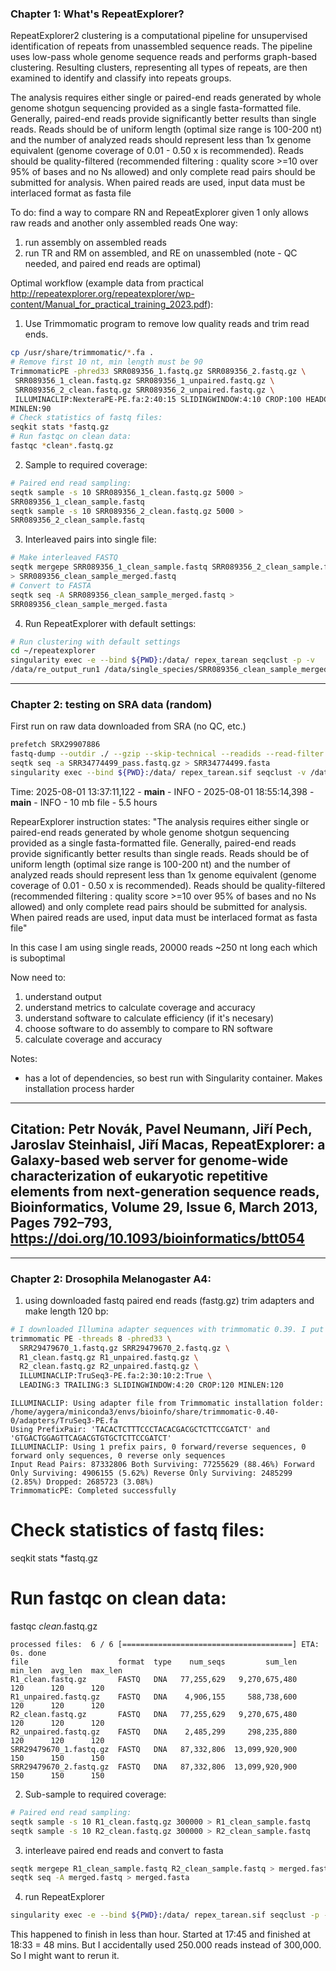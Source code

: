 ### Chapter 1: What's RepeatExplorer?
RepeatExplorer2 clustering is a computational pipeline for unsupervised identification of repeats from unassembled sequence reads. 
The pipeline uses low-pass whole genome sequence reads and performs graph-based clustering. 
Resulting clusters, representing all types of repeats, are then examined to identify and classify into repeats groups.

The analysis requires either single or paired-end reads generated by whole genome shotgun sequencing provided as a single fasta-formatted file.
Generally, paired-end reads provide significantly better results than single reads. 
Reads should be of uniform length (optimal size range is 100-200 nt) 
and the number of analyzed reads should represent less than 1x genome equivalent (genome coverage of 0.01 - 0.50 x is recommended). 
Reads should be quality-filtered (recommended filtering : quality score >=10 over 95% of bases and no Ns allowed)
and only complete read pairs should be submitted for analysis. 
When paired reads are used, input data must be interlaced format as fasta file

To do:
find a way to compare RN and RepeatExplorer given 1 only allows raw reads and another only assembled reads
One way: 
1) run assembly on assembled reads
2) run TR and RM on assembled, and RE on unassembled (note - QC needed, and paired end reads are optimal)


Optimal workflow (example data from practical http://repeatexplorer.org/repeatexplorer/wp-content/Manual_for_practical_training_2023.pdf):
1) Use Trimmomatic program to remove low quality reads and trim read ends. 
```bash
cp /usr/share/trimmomatic/*.fa .
# Remove first 10 nt, min length must be 90
TrimmomaticPE -phred33 SRR089356_1.fastq.gz SRR089356_2.fastq.gz \
 SRR089356_1_clean.fastq.gz SRR089356_1_unpaired.fastq.gz \
 SRR089356_2_clean.fastq.gz SRR089356_2_unpaired.fastq.gz \
 ILLUMINACLIP:NexteraPE-PE.fa:2:40:15 SLIDINGWINDOW:4:10 CROP:100 HEADCROP:10
MINLEN:90
# Check statistics of fastq files:
seqkit stats *fastq.gz
# Run fastqc on clean data:
fastqc *clean*.fastq.gz
```

2) Sample to required coverage:
```bash
# Paired end read sampling:
seqtk sample -s 10 SRR089356_1_clean.fastq.gz 5000 >
SRR089356_1_clean_sample.fastq
seqtk sample -s 10 SRR089356_2_clean.fastq.gz 5000 >
SRR089356_2_clean_sample.fastq
```

3) Interleaved pairs into single file:
```bash
# Make interleaved FASTQ
seqtk mergepe SRR089356_1_clean_sample.fastq SRR089356_2_clean_sample.fastq
> SRR089356_clean_sample_merged.fastq
# Convert to FASTA
seqtk seq -A SRR089356_clean_sample_merged.fastq >
SRR089356_clean_sample_merged.fasta
```

4) Run RepeatExplorer with default settings:
```bash
# Run clustering with default settings
cd ~/repeatexplorer
singularity exec -e --bind ${PWD}:/data/ repex_tarean seqclust -p -v
/data/re_output_run1 /data/single_species/SRR089356_clean_sample_merged.fasta
```

---
### Chapter 2: testing on SRA data (random)
First run on raw data downloaded from SRA (no QC, etc.)
```bash
prefetch SRX29907886
fastq-dump --outdir ./ --gzip --skip-technical --readids --read-filter pass --dumpbase --split-3 SRR34774499.sra
seqtk seq -a SRR34774499_pass.fastq.gz > SRR34774499.fasta
singularity exec --bind ${PWD}:/data/ repex_tarean.sif seqclust -v /data/re_output /data/SRR34774499.fasta
```

Time:
2025-08-01 13:37:11,122 - __main__ - INFO -
2025-08-01 18:55:14,398 - __main__ - INFO -
10 mb file - 5.5 hours

RepearExplorer instruction states:
"The analysis requires either single or paired-end reads generated by whole genome shotgun sequencing provided as a single fasta-formatted file. Generally, paired-end reads provide significantly better results than single reads. Reads should be of uniform length (optimal size range is 100-200 nt) and the number of analyzed reads should represent less than 1x genome equivalent (genome coverage of 0.01 - 0.50 x is recommended). Reads should be quality-filtered (recommended filtering : quality score >=10 over 95% of bases and no Ns allowed) and only complete read pairs should be submitted for analysis. When paired reads are used, input data must be interlaced format as fasta file"

In this case I am using single reads, 20000 reads ~250 nt long each which is suboptimal

Now need to:
1) understand output
2) understand metrics to calculate coverage and accuracy
3) understand software to calculate efficiency (if it's necesary)
4) choose software to do assembly to compare to RN software
5) calculate coverage and accuracy

Notes:
- has a lot of dependencies, so best run with Singularity container. Makes installation process harder

-----
Citation:
Petr Novák, Pavel Neumann, Jiří Pech, Jaroslav Steinhaisl, Jiří Macas, RepeatExplorer: a Galaxy-based web server for genome-wide characterization of eukaryotic repetitive elements from next-generation sequence reads, Bioinformatics, Volume 29, Issue 6, March 2013, Pages 792–793, https://doi.org/10.1093/bioinformatics/btt054
-----

---
### Chapter 2: Drosophila Melanogaster A4:
1) using downloaded fastq paired end reads (fastg.gz) trim adapters and make length 120 bp:

```bash
# I downloaded Illumina adapter sequences with trimmomatic 0.39. I put it into raw_QC folder and copied fastq.gz files in there as well. Since I used conda installation of trimmomatic it used adapters that come with the software from conda and downloading adapters was not necesary
trimmomatic PE -threads 8 -phred33 \
  SRR29479670_1.fastq.gz SRR29479670_2.fastq.gz \
  R1_clean.fastq.gz R1_unpaired.fastq.gz \
  R2_clean.fastq.gz R2_unpaired.fastq.gz \
  ILLUMINACLIP:TruSeq3-PE.fa:2:30:10:2:True \
  LEADING:3 TRAILING:3 SLIDINGWINDOW:4:20 CROP:120 MINLEN:120
```

```output
ILLUMINACLIP: Using adapter file from Trimmomatic installation folder: /home/aygera/miniconda3/envs/bioinfo/share/trimmomatic-0.40-0/adapters/TruSeq3-PE.fa
Using PrefixPair: 'TACACTCTTTCCCTACACGACGCTCTTCCGATCT' and 'GTGACTGGAGTTCAGACGTGTGCTCTTCCGATCT'
ILLUMINACLIP: Using 1 prefix pairs, 0 forward/reverse sequences, 0 forward only sequences, 0 reverse only sequences
Input Read Pairs: 87332806 Both Surviving: 77255629 (88.46%) Forward Only Surviving: 4906155 (5.62%) Reverse Only Surviving: 2485299 (2.85%) Dropped: 2685723 (3.08%)
TrimmomaticPE: Completed successfully
```

# Check statistics of fastq files:
seqkit stats *fastq.gz
# Run fastqc on clean data:
fastqc *clean*.fastq.gz

```output
processed files:  6 / 6 [======================================] ETA: 0s. done
file                    format  type    num_seqs         sum_len  min_len  avg_len  max_len
R1_clean.fastq.gz       FASTQ   DNA   77,255,629   9,270,675,480      120      120      120
R1_unpaired.fastq.gz    FASTQ   DNA    4,906,155     588,738,600      120      120      120
R2_clean.fastq.gz       FASTQ   DNA   77,255,629   9,270,675,480      120      120      120
R2_unpaired.fastq.gz    FASTQ   DNA    2,485,299     298,235,880      120      120      120
SRR29479670_1.fastq.gz  FASTQ   DNA   87,332,806  13,099,920,900      150      150      150
SRR29479670_2.fastq.gz  FASTQ   DNA   87,332,806  13,099,920,900      150      150      150
```

2) Sub-sample to required coverage:
```bash
# Paired end read sampling:
seqtk sample -s 10 R1_clean.fastq.gz 300000 > R1_clean_sample.fastq
seqtk sample -s 10 R2_clean.fastq.gz 300000 > R2_clean_sample.fastq
```

3) interleave paired end reads and convert to fasta
```bash
seqtk mergepe R1_clean_sample.fastq R2_clean_sample.fastq > merged.fastq
seqtk seq -A merged.fastq > merged.fasta
```

4) run RepeatExplorer
```bash
singularity exec -e --bind ${PWD}:/data/ repex_tarean.sif seqclust -p -v /data/re_output /data/merged.fasta -c 24
```

This happened to finish in less than hour. Started at 17:45 and finished at 18:33 = 48 mins. But I accidentally used 250.000 reads instead of 300,000. So I might want to rerun it.
